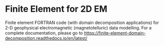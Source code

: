 # Finite Element for 2D EM 
Finite element FORTRAN code (with domain decomposition applications) for 2-D geophysical electromagnetic (magnetotelluric) data modelling. For a complete documentation, please go to https://finite-element-domain-decomposition.readthedocs.io/en/latest/
